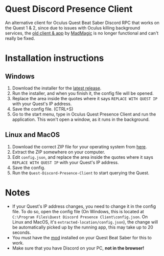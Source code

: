 # Quest Discord Presence Client

An alternative client for Oculus Quest Beat Saber Discord RPC that works on the Quest 1 & 2, since due to issues with Oculus killing background
services, the [old client & app](https://github.com/madmagic007/Oculus-Quest-Presence) by [MadMagic](https://github.com/madmagic007) is no longer functional and can't really be fixed.

# Installation instructions

## Windows
1. Download the installer for the [latest release](https://github.com/Lauriethefish/Quest-Discord-Presence-Client/releases/latest).
2. Run the installer, and when you finish it, the config file will be opened.
3. Replace the area inside the quotes where it says ``REPLACE WITH QUEST IP`` with your Quest's IP address.
4. Save the config file. (CTRL+S)
5. Go to the start menu, type in Oculus Quest Presence Client and run the application. This won't open a window, as it runs in the background.

## Linux and MacOS
1. Download the correct ZIP file for your operating system from [here](https://github.com/Lauriethefish/Quest-Discord-Presence-Client/releases/latest).
2. Extract the ZIP somewhere on your computer.
3. Edit ``config.json``, and replace the area inside the quotes where it says ``REPLACE WITH QUEST IP`` with your Quest's IP address.
4. Save the config.
5. Run the ``Quest-Discord-Presence-Client`` to start querying the Quest.

# Notes
- If your Quest's IP address changes, you need to change it in the config file.
To do so, open the config file (On Windows, this is located at ``C:\Program Files\Quest Discord Presence Client\config.json``. On Linux and MacOS, it's ``extracted-location/config.json``), the change will be automatically picked up by the running app, this may take up to 20 seconds.
- You must have the [mod](https://github.com/Lauriethefish/Quest-Discord-Presence/releases/latest) installed on your Quest Beat Saber for this to work.
- Make sure that you have Discord on your PC, **not in the browser!**
